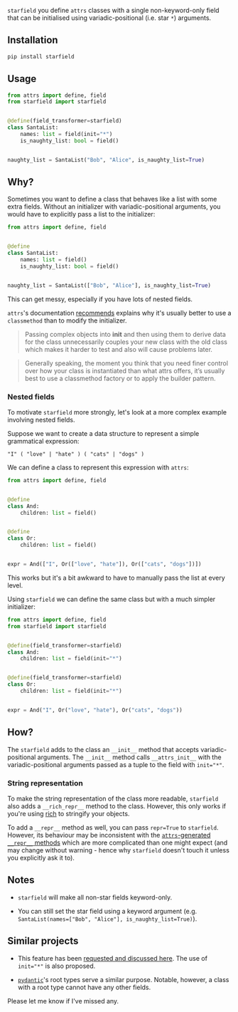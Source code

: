 `starfield` you define `attrs` classes with a single non-keyword-only field that can be initialised using
variadic-positional (i.e. star `*`) arguments.

## Installation

```bash
pip install starfield
```

## Usage

```python
from attrs import define, field
from starfield import starfield


@define(field_transformer=starfield)
class SantaList:
    names: list = field(init="*")
    is_naughty_list: bool = field()


naughty_list = SantaList("Bob", "Alice", is_naughty_list=True)
```

## Why?

Sometimes you want to define a class that behaves like a list with some extra fields.
Without an initializer with variadic-positional arguments, you would have to explicitly pass a list to the initializer:

```python
from attrs import define, field


@define
class SantaList:
    names: list = field()
    is_naughty_list: bool = field()


naughty_list = SantaList(["Bob", "Alice"], is_naughty_list=True)
```

This can get messy, especially if you have lots of nested fields.

`attrs`'s documentation [recommends](https://www.attrs.org/en/stable/init.html#) explains why it's usually better to use a `classmethod` than to
modify the initializer.

> Passing complex objects into __init__ and then using them to derive data for the class unnecessarily couples your new class with the old class which makes it harder to test and also will cause problems later.

> Generally speaking, the moment you think that you need finer control over how your class is instantiated than what attrs offers, it’s usually best to use a classmethod factory or to apply the builder pattern.



### Nested fields

To motivate `starfield` more strongly, let's look at a more complex example involving nested fields.

Suppose we want to create a data structure to represent a simple grammatical expression:

```text
"I" ( "love" | "hate" ) ( "cats" | "dogs" )
```

We can define a class to represent this expression with `attrs`:

```python
from attrs import define, field


@define
class And:
    children: list = field()


@define
class Or:
    children: list = field()


expr = And(["I", Or(["love", "hate"]), Or(["cats", "dogs"])])
```

This works but it's a bit awkward to have to manually pass the list at every level.

Using `starfield` we can define the same class but with a much simpler initializer:

```python
from attrs import define, field
from starfield import starfield


@define(field_transformer=starfield)
class And:
    children: list = field(init="*")


@define(field_transformer=starfield)
class Or:
    children: list = field(init="*")


expr = And("I", Or("love", "hate"), Or("cats", "dogs"))
```

## How?

The `starfield` adds to the class an `__init__` method that accepts variadic-positional arguments.
The `__init__` method calls `__attrs_init__` with the variadic-positional arguments passed as a tuple to the field with `init="*"`.

### String representation

To make the string representation of the class more readable, `starfield` also adds a `__rich_repr__` method to the class. However, this only works if you're using [rich](https://github.com/Textualize/rich) to stringify your objects.

To add a `__repr__` method as well, you can pass `repr=True` to `starfield`.
However, its behaviour may be inconsistent with the [`attrs`-generated `__repr__` methods](https://github.com/python-attrs/attrs/blob/9fd0f82ff0d632136b95e1b8737b081e537aaaee/src/attr/_make.py#L1833)
which are more complicated than one might expect (and may change without warning - hence why `starfield` doesn't touch it unless you explicitly ask it to).

## Notes

- `starfield` will make all non-star fields keyword-only.

- You can still set the star field using a keyword argument (e.g. `SantaList(names=["Bob", "Alice"], is_naughty_list=True)`).

## Similar projects

- This feature has been [requested and discussed here](https://github.com/python-attrs/attrs/issues/110). The use of `init="*"` is also proposed. 

- [`pydantic`](https://docs.pydantic.dev/usage/models/#custom-root-types)'s root types serve a similar purpose. Notable, however, a class with a root type cannot have any other fields.

Please let me know if I've missed any.